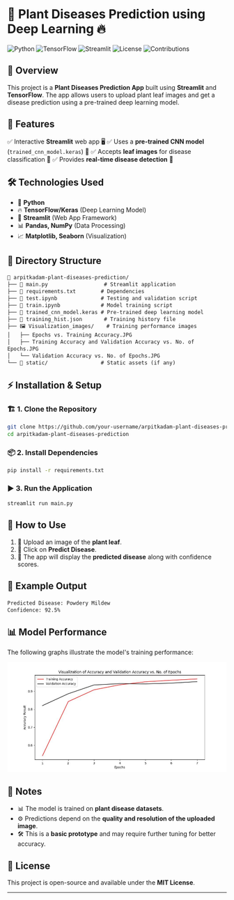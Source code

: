 # 🌿 Plant Diseases Prediction using Deep Learning 🔥

![Python](https://img.shields.io/badge/Python-3.8+-blue.svg) ![TensorFlow](https://img.shields.io/badge/TensorFlow-2.0+-orange.svg) ![Streamlit](https://img.shields.io/badge/Streamlit-Framework-red.svg) ![License](https://img.shields.io/badge/License-MIT-green.svg) ![Contributions](https://img.shields.io/badge/Contributions-Welcome-brightgreen.svg)

## 🌟 Overview
This project is a **Plant Diseases Prediction App** built using **Streamlit** and **TensorFlow**. The app allows users to upload plant leaf images and get a disease prediction using a pre-trained deep learning model.

## 🚀 Features
✅ Interactive **Streamlit** web app 🖥️
✅ Uses a **pre-trained CNN model** (`trained_cnn_model.keras`) 🧠
✅ Accepts **leaf images** for disease classification 🌱
✅ Provides **real-time disease detection** 🏥

## 🛠️ Technologies Used
- 🐍 **Python**
- 🔥 **TensorFlow/Keras** (Deep Learning Model)
- 🎨 **Streamlit** (Web App Framework)
- 📊 **Pandas, NumPy** (Data Processing)
- 📈 **Matplotlib, Seaborn** (Visualization)

## 📂 Directory Structure
```
📁 arpitkadam-plant-diseases-prediction/
├── 📝 main.py                  # Streamlit application
├── 📜 requirements.txt        # Dependencies
├── 🧪 test.ipynb              # Testing and validation script
├── 🎯 train.ipynb             # Model training script
├── 🤖 trained_cnn_model.keras # Pre-trained deep learning model
├── 📄 training_hist.json       # Training history file
├── 🖼️ Visualization_images/    # Training performance images
│   ├── Epochs vs. Training Accuracy.JPG
│   ├── Training Accuracy and Validation Accuracy vs. No. of Epochs.JPG
│   └── Validation Accuracy vs. No. of Epochs.JPG
└── 📂 static/                 # Static assets (if any)
```

## ⚡ Installation & Setup

### 🏗️ 1. Clone the Repository
```bash
git clone https://github.com/your-username/arpitkadam-plant-diseases-prediction.git
cd arpitkadam-plant-diseases-prediction
```

### 📦 2. Install Dependencies
```bash
pip install -r requirements.txt
```

### ▶️ 3. Run the Application
```bash
streamlit run main.py
```

## 🎯 How to Use
1. 📸 Upload an image of the **plant leaf**.
2. 🎯 Click on **Predict Disease**.
3. 📢 The app will display the **predicted disease** along with confidence scores.

## 🔢 Example Output
```
Predicted Disease: Powdery Mildew
Confidence: 92.5%
```

## 📊 Model Performance
The following graphs illustrate the model's training performance:

![Training Accuracy](https://github.com/ArpitKadam/Plant-Diseases-Prediction/blob/main/Visualization_images/Training%20Accuracy%20and%20Validation%20Accuracy%20vs.%20No.%20of%20Epochs.JPG)

## 🔖 Notes
- 📊 The model is trained on **plant disease datasets**.
- ⚙️ Predictions depend on the **quality and resolution of the uploaded image**.
- 🛠️ This is a **basic prototype** and may require further tuning for better accuracy.

## 📜 License
This project is open-source and available under the **MIT License**.

---


